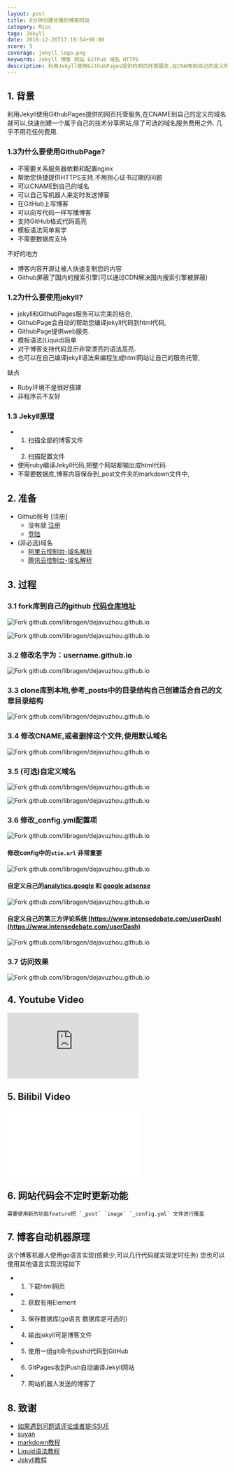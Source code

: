 ```yaml
---
layout: post
title: 8分钟创建优雅的博客网站
category: Misc
tags: Jekyll
date: 2018-12-26T17:19:54+08:00
score: 5
coverage: jekyll_logo.png
keywords: Jekyll 博客 网站 Github 域名 HTTPS
description: 利用Jekyll使用GithubPages提供的网页托管服务,在CNAME到自己的定义的域名就可以,快速创建一个属于自己的技术分享网站,除了可选的域名服务费用之外,几乎不用花任何费用.
---
```


## 1. 背景

利用Jekyll使用GithubPages提供的网页托管服务,在CNAME到自己的定义的域名就可以,快速创建一个属于自己的技术分享网站,除了可选的域名服务费用之外.
几乎不用花任何费用.

### 1.3为什么要使用GithubPage?

- 不需要关系服务器依赖和配置nginx
- 帮助您快捷提供HTTPS支持,不用担心证书过期的问题
- 可以CNAME到自己的域名
- 可以自己写机器人来定时发送博客
- 在GitHub上写博客
- 可以向写代码一样写播博客
- 支持GitHub格式代码高亮
- 模板语法简单易学
- 不需要数据库支持

不好的地方

- 博客内容开源让被人快速复制您的内容
- Github屏蔽了国内的搜索引擎(可以通过CDN解决国内搜索引擎被屏蔽)

### 1.2为什么要使用jekyll?

- jekyll和GithubPages服务可以完美的结合,
- GithubPage会自动的帮助您编译jekyll代码到html代码,
- GithubPage提供web服务.
- 模板语法(Liquid)简单
- 对于博客支持代码显示非常漂亮的语法高亮.
- 也可以在自己编译jekyll语法来编程生成html网站让自己的服务托管,

缺点

- Ruby环境不是很好搭建
- 非程序员不友好

### 1.3 Jekyll原理

-
    1. 扫描全部的博客文件
-
    2. 扫描配置文件
- 使用ruby编译Jekyll代码,把整个网站都输出成html代码
- 不需要数据库,博客内容保存到_post文件夹的markdown文件中,

## 2. 准备

- Github账号 [注册]
    - 没有就 [注册](https://github.com/join?source=login)
    - [登陆](https://github.com/login)
- (非必选)域名
    - [阿里云控制台-域名解析](https://home.console.aliyun.com/new?spm=a2c1d.8251892.aliyun_topbar.2.ef335b76b9g0Br#/)
    - [腾讯云控制台-域名解析](https://cloud.tencent.com/login)

## 3. 过程

### 3.1 fork库到自己的github [代码仓库地址](https://github.com/libragen/dejavuzhou.github.io)

![Fork github.com/libragen/dejavuzhou.github.io](/assets/image/jekyll_fork01.png)

![Fork github.com/libragen/dejavuzhou.github.io](/assets/image/jekyll_fork02.png)

### 3.2 修改名字为：username.github.io

![Fork github.com/libragen/dejavuzhou.github.io](/assets/image/jekyll_fork03.png)

### 3.3 clone库到本地,参考_posts中的目录结构自己创建适合自己的文章目录结构

![Fork github.com/libragen/dejavuzhou.github.io](/assets/image/jekyll_fork04.png)

### 3.4 修改CNAME,或者删掉这个文件,使用默认域名

![Fork github.com/libragen/dejavuzhou.github.io](/assets/image/jekyll_fork09.png)

### 3.5 (可选)自定义域名

![Fork github.com/libragen/dejavuzhou.github.io](/assets/image/jekyll_fork05.png)

![Fork github.com/libragen/dejavuzhou.github.io](/assets/image/jekyll_fork06.png)

### 3.6 修改_config.yml配置项

![Fork github.com/libragen/dejavuzhou.github.io](/assets/image/jekyll_fork08.png)

#### 修改config中的`stie.url` **非常重要**

![Fork github.com/libragen/dejavuzhou.github.io](/assets/image/jekyll_fork11.png)

#### 自定义自己的[analytics.google](http://analytics.google.com) 和 [google adsense](https://www.google.com/adsense)

![Fork github.com/libragen/dejavuzhou.github.io](/assets/image/jekyll_fork12.png)

#### 自定义自己的第三方评论系统 [https://www.intensedebate.com/userDash](https://www.intensedebate.com/userDash)

![Fork github.com/libragen/dejavuzhou.github.io](/assets/image/jekyll_fork13.png)

### 3.7 访问效果

![Fork github.com/libragen/dejavuzhou.github.io](/assets/image/jekyll_fork10.png)

## 4. Youtube Video

<iframe src="https://www.youtube.com/embed/A5V9US-O63A" frameborder="0" allow="accelerometer; autoplay; encrypted-media; gyroscope; picture-in-picture" allowfullscreen></iframe>

## 5. Bilibil Video

<iframe src="//player.bilibili.com/player.html?aid=37191994&cid=65354973&page=1" scrolling="no" border="0" frameborder="no" framespacing="0" allowfullscreen="true"> </iframe>

## 6. 网站代码会不定时更新功能

    需要使用新的功能feature把 `_post` `image` `_config.yml` 文件进行覆盖

## 7. 博客自动机器原理

这个博客机器人使用go语言实现(依赖少,可以几行代码就实现定时任务)
您也可以使用其他语言实现流程如下

-
    1. 下载html网页
-
    2. 获取有用Element
-
    3. 保存数据库(go语言 数据库是可选的)
-
    4. 输出jekyll可是博客文件
-
    5. 使用一组git命令pushd代码到GitHub
-
    6. GitPages收到Push自动编译Jekyll网站
-
    7. 网站机器人发送的博客了

## 8. 致谢

- [如果遇到问题请评论或者提ISSUE](https://github.com/libragen/dejavuzhou.github.io/issues)
- [suyan](https://github.com/suyan/suyan.github.io)
- [markdown教程](https://mojotv.cn/2018/11/21/learn-markdown.html)
- [Liquid语法教程](https://liquid.bootcss.com/basics/types/)
- [Jekyll教程](https://jekyllcn.com/)


